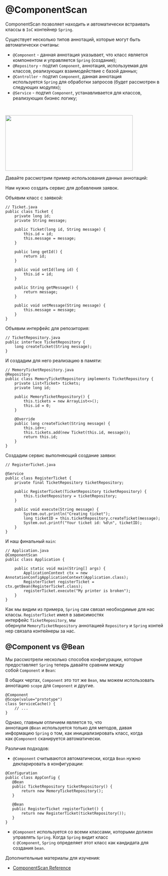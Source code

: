 <h1>@ComponentScan</h1>

<p>ComponentScan позволяет находить и автоматически встраивать классы в <code>IoC</code> контейнер <code>Spring</code>.</p>

<p>Существует несколько типов аннотаций, которые могут быть автоматически считаны:</p>

<ul>
	<li><code>@Component</code> - данная аннотация указывает, что класс является компонентом и управляется <code>Spring</code> (создание);</li>
	<li><code>@Repository</code> - подтип <code>Component</code>, аннотация, используемая для классов, реализующих взаимодействие с базой данных;</li>
	<li><code>@Controller</code> - подтип <code>Component</code>, данная аннотация используется <code>Spring</code> для обработки запросов (будет рассмотрен в следующих модулях);</li>
	<li><code>@Service</code> - подтип <code>Component</code>, устанавливается для классов, реализующих бизнес логику;</li>
</ul>

<p> </p>

<p><img alt="" height="174" name="image.png" src="https://ucarecdn.com/8ffb72de-7f94-4a7c-a2d9-bbd0aefb7b32/" width="400"></p>

<p>Давайте рассмотрим пример использования данных аннотаций:</p>

<p>Нам нужно создать сервис для добавления заявок.</p>

<p>Объявим класс с заявкой:</p>

<pre><code>// Ticket.java
public class Ticket {
    private long id;
    private String message;

    public Ticket(long id, String message) {
        this.id = id;
        this.message = message;
    }

    public long getId() {
        return id;
    }

    public void setId(long id) {
        this.id = id;
    }

    public String getMessage() {
        return message;
    }

    public void setMessage(String message) {
        this.message = message;
    }
}</code></pre>

<p>Объявим интерфейс для репозитория:</p>

<pre><code>// TicketRepository.java
public interface TicketRepository {
    long createTicket(String message);
}</code></pre>

<p>И создадим для него реализацию в памяти:</p>

<pre><code>// MemoryTicketRepository.java
@Repository
public class MemoryTicketRepository implements TicketRepository {
    private List&lt;Ticket&gt; tickets;
    private long id;

    public MemoryTicketRepository() {
        this.tickets = new ArrayList&lt;&gt;();
        this.id = 0;
    }

    @Override
    public long createTicket(String message) {
        this.id++;
        this.tickets.add(new Ticket(this.id, message));
        return this.id;
    }
}</code></pre>

<p>Создадим сервис выполняющий создание заявки:</p>

<pre><code>// RegisterTicket.java

@Service
public class RegisterTicket {
    private final TicketRepository ticketRepository;

    public RegisterTicket(TicketRepository ticketRepository) {
        this.ticketRepository = ticketRepository;
    }

    public void execute(String message) {
        System.out.println("Creating ticket");
        long ticketID = this.ticketRepository.createTicket(message);
        System.out.printf("Your ticket id: %d\n", ticketID);
    }
}</code></pre>

<p>И наш финальный <code>main</code>:</p>

<pre><code>// Application.java
@ComponentScan
public class Application {

	public static void main(String[] args) {
		ApplicationContext ctx = new AnnotationConfigApplicationContext(Application.class);
		RegisterTicket registerTicket = ctx.getBean(RegisterTicket.class);
		registerTicket.execute("My printer is broken");
	}
}</code></pre>

<p>Как мы видим из примера, <code>Spring</code> сам связал необходимые для нас классы. <code>RegisterTicket</code> имел в зависимостях интерфейс <code>TicketRepository</code>, мы обернули <code>MemoryTicketRepository</code> аннотацией <code>Repository</code> и <code>Spring</code> контейнер связала контейнеры за нас.</p>

<h2>@Component vs @Bean</h2>

<p>Мы рассмотрели несколько способов конфигурации, которые предоставляет <code>Spring</code> теперь давайте сравним между собой <code>Component</code> и <code>Bean</code>:</p>

<p>В общих чертах, <code>Component</code> это тот же <code>Bean</code>, мы можем использовать аннотацию <code>scope</code> для <code>Component</code> и другие.</p>

<pre><code>@Component
@Scope(value="prototype")
class ServiceCache() {
    // ...
}</code></pre>

<p>Однако, главным отличием является то, что аннотация <code>@Bean</code> используется только для методов, давая информацию <code>Spring</code> о том, как инициализировать класс, когда как <code>@Component</code> сканируется автоматически.</p>

<p>Различия подходов:</p>

<ul>
	<li><code>@Component</code> считываются автоматически, когда <code>Bean</code> нужно декларировать в конфигурации:</li>
</ul>

<pre><code>@Configuration
public class AppConfig {
   @Bean
   public TicketRepository ticketRepository() {
       return new MemoryTicketRepository();
   }

   @Bean
   public RegisterTicket registerTicket() {
       return new RegisterTicket(ticketRepository());
   }
}</code></pre>

<ul>
	<li><code>@Component</code> используется со всеми классами, которыми должен управлять <code>Spring</code>. Когда <code>Spring</code> видит класс с <code>@Component</code>, <code>Spring</code> определяет этот класс как кандидата для создания <code>bean</code>.</li>
</ul>

<p>Дополнительные материалы для изучения:</p>

<ul>
	<li><a href="https://docs.spring.io/spring-framework/docs/current/javadoc-api/org/springframework/context/annotation/ComponentScan.html" rel="nofollow noopener noreferrer">ComponentScan Reference</a></li>
</ul>